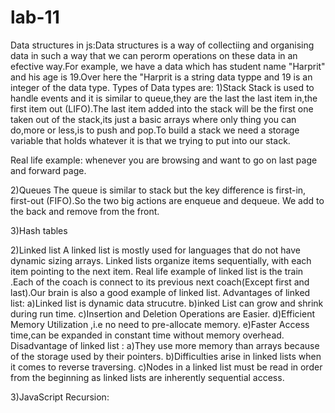 # lab-11
Data structures in js:Data structures is a way of collectiing and organising data in such a way that we can perorm operations on these data in an efective way.For example, we have a data which has student name "Harprit" and his age is 19.Over here the "Harprit is a string data typpe and 19 is an integer of the data type. 
Types of Data types are:
1)Stack 
Stack is used to handle events and it is similar to queue,they are the last the last item in,the first item out (LIFO).The last item added into the stack will be the first one taken out of the stack,its just a basic arrays where only thing you can do,more or less,is to push and pop.To build a stack we need a storage variable that holds whatever it is that we trying to put into our stack.

Real life example: whenever you are browsing and want to go on last page and forward page.

2)Queues
The queue is similar to stack but the key difference is first-in, first-out (FIFO).So the two big actions are enqueue and dequeue. We add to the back and remove from the front.
 
3)Hash tables



2)Linked list 
A linked list is mostly used for languages that do not have dynamic sizing arrays. Linked lists organize items sequentially, with each item pointing to the next item.
Real life example of linked list is the train .Each of the coach is connect to its previous next coach(Except first and last).Our brain is also a good example of linked list.
Advantages of linked list:
a)Linked list is dynamic data strucutre.
b)inked List can grow and shrink during run time.
c)Insertion and Deletion Operations are Easier.
d)Efficient Memory Utilization ,i.e no need to pre-allocate memory.
e)Faster Access time,can be expanded in constant time without memory overhead.
Disadvantage of linked list :
a)They use more memory than arrays because of the storage used by their pointers.
b)Difficulties arise in linked lists when it comes to reverse traversing.
c)Nodes in a linked list must be read in order from the beginning as linked lists are inherently sequential access.


3)JavaScript Recursion: